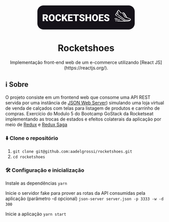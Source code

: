<h1 align="center">
    <img alt="RocketShoes" src="rocketshoes.png"/>
    <br>
    <br>
    Rocketshoes
</h1>

<p align="center">
  Implementação front-end web de um e-commerce utilizando [React JS](https://reactjs.org/).
</p>


## :information_source: Sobre

O projeto consiste em um frontend web que consome uma API REST servida por uma instância de [JSON Web Server](https://github.com/typicode/json-server)) simulando uma loja virtual de venda de calçados com telas para listagem de produtos e carrinho de compras. Exercício do Modulo 5 do Bootcamp GoStack da Rocketseat implementando as trocas de estados e efeitos colaterais da aplicação por meio de [Redux](https://redux.js.org/) e [Redux Saga](https://redux-saga.js.org/)

### :arrow_down: Clone o repositório
1. `git clone git@github.com:aadelgrossi/rocketshoes.git`
2. `cd rocketshoes`

### :hammer_and_wrench: Configuração e inicialização

Instale as dependências
`yarn`

Inicie o servidor fake para prover as rotas da API consumidas pela aplicação (parâmetro -d opcional)
`json-server server.json -p 3333 -w -d 300`

Inicie a aplicação
`yarn start`
